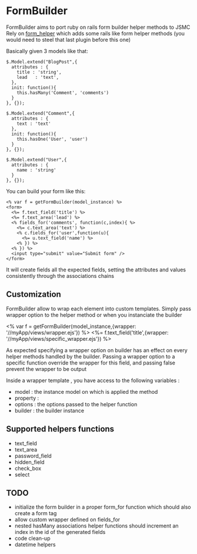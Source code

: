 # FormBuilder

FormBuilder aims to port ruby on rails form builder helper methods to JSMC
Rely on [form_helper](https://github.com/itkin/form_helper) which adds some rails like form helper methods (you would need to steel that last plugin before this one)

Basically given 3 models like that:

    $.Model.extend("BlogPost",{
      attributes : {
        title : 'string',
        lead   : 'text',
      },
      init: function(){
        this.hasMany('Comment', 'comments')
      }
    }, {});

    $.Model.extend("Comment",{
      attributes : {
        text : 'text'
      },
      init: function(){
        this.hasOne('User', 'user')
      }
    }, {});

    $.Model.extend("User",{
      attributes : {
        name : 'string'
      }
    }, {});

You can build your form like this:

    <% var f = getFormBuilder(model_instance) %>
    <form>
      <%= f.text_field('title') %>
      <%= f.text_area('lead') %>
      <% fields_for('comments', function(c,index){ %>
        <%= c.text_area('text') %>
        <% c.fields_for('user',function(u){
          <%= u.text_field('name') %>
        <% }) %>
      <% }) %>
      <input type="submit" value="Submit form" />
    </form>

It will create fields all the expected fields, setting the attributes and values consistently through the associations chains

## Customization

FormBuilder allow to wrap each element into custom templates. Simply pass wrapper option to the helper method or when you instanciate the builder

  <% var f = getFormBuilder(model_instance,{wrapper: '//myApp/views/wrapper.ejs'}) %>
  <%= f.text_field('title',{wrapper: '//myApp/views/specific_wrapper.ejs'}) %>

As expected specifying a wrapper option on builder has an effect on every helper methods handled by the builder.
Passing a wrapper option to a specific function override the wrapper for this field, and passing false prevent the wrapper to be output

Inside a wrapper template , you have access to the following variables :
  * model : the instance model on which is applied the method
  * property :
  * options : the options passed to the helper function
  * builder : the builder instance

## Supported helpers functions

* text_field
* text_area
* password_field
* hidden_field
* check_box
* select

## TODO

* initialize the form builder in a proper form_for function which should also create a form tag
* allow custom wrapper defined on fields_for
* nested hasMany associations helper functions should increment an index in the id of the generated fields
* code clean-up
* datetime helpers